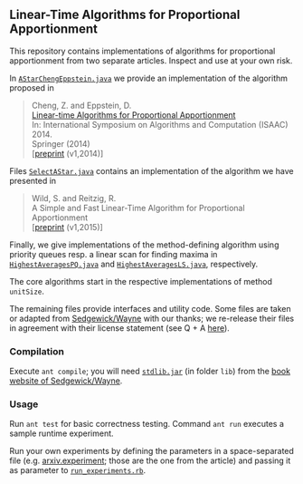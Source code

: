 ## Linear-Time Algorithms for Proportional Apportionment

This repository contains implementations of algorithms for proportional 
apportionment from two separate articles. Inspect and use at your own risk.

In [`AStarChengEppstein.java`](https://github.com/reitzig/2015_apportionment/blob/master/src/AStarChengEppstein.java) we provide an implementation of the algorithm
proposed in

> Cheng, Z. and Eppstein, D.  
> [Linear-time Algorithms for Proportional Apportionment](http://link.springer.com/chapter/10.1007/978-3-319-13075-0_46)  
> In: International Symposium on Algorithms and Computation (ISAAC) 2014.  
> Springer (2014)  
> [[preprint](http://arxiv.org/abs/1409.2603) (v1,2014)]

Files [`SelectAStar.java`](https://github.com/reitzig/2015_apportionment/blob/master/src/SelectAStar.java) contains an implementation of the algorithm we 
have presented in

> Wild, S. and Reitzig, R.  
> A Simple and Fast Linear-Time Algorithm for Proportional Apportionment  
> [[preprint](http://arxiv.org/abs/1504.06475) (v1,2015)]

Finally, we give implementations of the method-defining algorithm using
priority queues resp. a linear scan for finding maxima in
[`HighestAveragesPQ.java`](https://github.com/reitzig/2015_apportionment/blob/master/src/HighestAveragesPQ.java) and [`HighestAveragesLS.java`](https://github.com/reitzig/2015_apportionment/blob/master/src/HighestAveragesLS.java), respectively.

The core algorithms start in the respective implementations of method `unitSize`.

The remaining files provide interfaces and utility code. 
Some files are taken or adapted from 
  [Sedgewick/Wayne](http://algs4.cs.princeton.edu/23quicksort/QuickPedantic.java.html)
with our thanks; we re-release their files in agreement with their 
license statement (see Q + A [here](http://algs4.cs.princeton.edu/code/)).

### Compilation

Execute `ant compile`; you will need [`stdlib.jar`](http://introcs.cs.princeton.edu/stdlib/stdlib.jar)
(in folder `lib`) from the [book website of Sedgewick/Wayne](http://algs4.cs.princeton.edu/code/).

### Usage

Run `ant test` for basic correctness testing.
Command `ant run` executes a sample runtime experiment.

Run your own experiments by defining the parameters in a space-separated file
(e.g. [arxiv.experiment](https://github.com/reitzig/2015_apportionment/blob/master/arxiv.experiment); those are the one from the article) and passing it as parameter
to [`run_experiments.rb`](https://github.com/reitzig/2015_apportionment/blob/master/run_experiments.rb).
